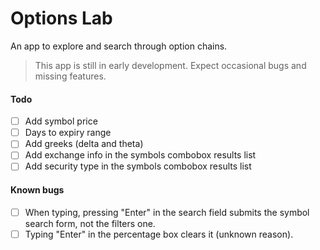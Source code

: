 # Options Lab
An app to explore and search through option chains. 

> This app is still in early development. Expect occasional bugs and missing features.

 #### Todo
- [ ] Add symbol price
- [ ] Days to expiry range
- [ ] Add greeks (delta and theta)
- [ ] Add exchange info in the symbols combobox results list
- [ ] Add security type in the symbols combobox results list

#### Known bugs
- [ ] When typing, pressing "Enter" in the search field submits the symbol search form, not the filters one.
- [ ] Typing "Enter" in the percentage box clears it (unknown reason).
